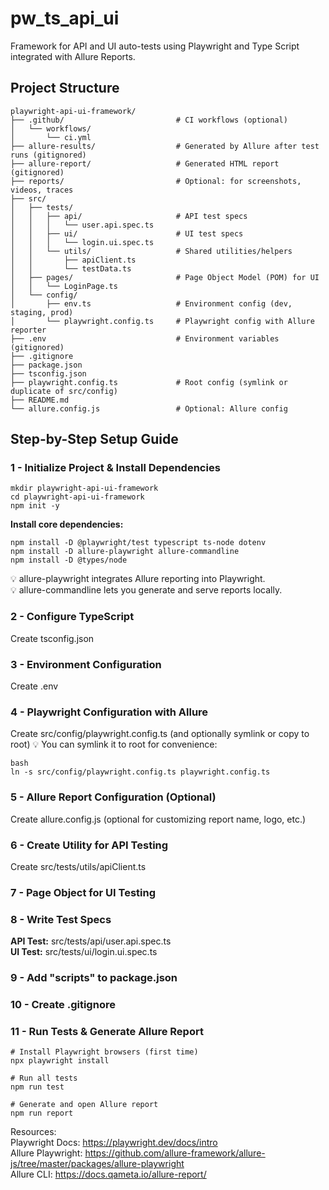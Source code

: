 # pw_ts_api_ui

Framework for API and UI auto-tests using Playwright and Type Script integrated with Allure Reports.

## Project Structure

```
playwright-api-ui-framework/
├── .github/                         # CI workflows (optional)
│   └── workflows/
│       └── ci.yml
├── allure-results/                  # Generated by Allure after test runs (gitignored)
├── allure-report/                   # Generated HTML report (gitignored)
├── reports/                         # Optional: for screenshots, videos, traces
├── src/
│   ├── tests/
│   │   ├── api/                     # API test specs
│   │   │   └── user.api.spec.ts
│   │   ├── ui/                      # UI test specs
│   │   │   └── login.ui.spec.ts
│   │   └── utils/                   # Shared utilities/helpers
│   │       ├── apiClient.ts
│   │       └── testData.ts
│   ├── pages/                       # Page Object Model (POM) for UI
│   │   └── LoginPage.ts
│   └── config/
│       ├── env.ts                   # Environment config (dev, staging, prod)
│       └── playwright.config.ts     # Playwright config with Allure reporter
├── .env                             # Environment variables (gitignored)
├── .gitignore
├── package.json
├── tsconfig.json
├── playwright.config.ts             # Root config (symlink or duplicate of src/config)
├── README.md
└── allure.config.js                 # Optional: Allure config
```

## Step-by-Step Setup Guide

### 1 - Initialize Project & Install Dependencies
```
mkdir playwright-api-ui-framework
cd playwright-api-ui-framework
npm init -y
```
**Install core dependencies:**
```
npm install -D @playwright/test typescript ts-node dotenv
npm install -D allure-playwright allure-commandline
npm install -D @types/node
```
💡 allure-playwright integrates Allure reporting into Playwright.  
💡 allure-commandline lets you generate and serve reports locally.

### 2 - Configure TypeScript
Create tsconfig.json

### 3 - Environment Configuration
Create .env

### 4 - Playwright Configuration with Allure
Create src/config/playwright.config.ts (and optionally symlink or copy to root)
💡 You can symlink it to root for convenience: 
```
bash  
ln -s src/config/playwright.config.ts playwright.config.ts
```
### 5 - Allure Report Configuration (Optional)
Create allure.config.js (optional for customizing report name, logo, etc.)

### 6 - Create Utility for API Testing
Create src/tests/utils/apiClient.ts

### 7 - Page Object for UI Testing

### 8 - Write Test Specs
**API Test:** src/tests/api/user.api.spec.ts  
**UI Test:** src/tests/ui/login.ui.spec.ts

### 9 - Add "scripts" to package.json

### 10 - Create .gitignore

### 11 - Run Tests & Generate Allure Report
```
# Install Playwright browsers (first time)
npx playwright install

# Run all tests
npm run test

# Generate and open Allure report
npm run report
```

Resources:  
Playwright Docs: https://playwright.dev/docs/intro  
Allure Playwright: https://github.com/allure-framework/allure-js/tree/master/packages/allure-playwright  
Allure CLI: https://docs.qameta.io/allure-report/

